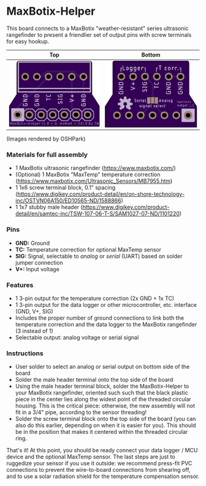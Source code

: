 # MaxBotix-Helper
This board connects to a MaxBotix "weather-resistant" series ultrasonic rangefinder to present a friendlier set of output pins with screw terminals for easy hookup.

| **Top** | **Bottom** |
| ------- | ---------- |
| <img src="https://github.com/NorthernWidget-Skunkworks/MaxBotix-Helper/blob/master/doc/OSHParkTop.png" width="280"> | <img src="https://github.com/NorthernWidget-Skunkworks/MaxBotix-Helper/blob/master/doc/OSHParkBottom.png" width="280"> |

(Images rendered by OSHPark)

### Materials for full assembly
* 1 MaxBotix ultrasonic rangefinder (https://www.maxbotix.com/)
* (Optional) 1 MaxBotix "MaxTemp" temperature correction (https://www.maxbotix.com/Ultrasonic_Sensors/MB7955.htm)
* 1 1x6 screw terminal block, 0.1" spacing (https://www.digikey.com/product-detail/en/on-shore-technology-inc/OSTVN06A150/ED10565-ND/1588866)
* 1 1x7 stubby male header (https://www.digikey.com/product-detail/en/samtec-inc/TSW-107-06-T-S/SAM1027-07-ND/1101220)

### Pins
* **GND:** Ground
* **TC:** Temperature correction for optional MaxTemp sensor
* **SIG:** Signal, selectable to *analog* or *serial* (UART) based on solder jumper connection
* **V+:** Input voltage

### Features
* 1 3-pin output for the temperature correction (2x GND + 1x TC)
* 1 3-pin output for the data logger or other microcontroller, etc. interface (GND, V+, SIG)
* Includes the proper number of ground connections to link both the temperature correction and the data logger to the MaxBotix rangefinder (3 instead of 1)
* Selectable output: analog voltage or serial signal

### Instructions
* User solder to select an analog or serial output on bottom side of the board
* Solder the male header terminal onto the top side of the board
* Using the male header terminal block, solder the MaxBotix-Helper to your MaxBotix rangefinder, oriented such such that the black plastic piece in the center lies along the widest point of the threaded circular housing. This is the critical piece: otherwise, the new assembly will not fit in a 3/4" pipe, according to the sensor threading!
* Solder the screw terminal block onto the top side of the board (you can also do this earlier, depending on when it is easier for you). This should be in the position that makes it centered within the threaded circular ring.

That's it! At this point, you should be ready connect your data logger / MCU device and the optional MaxTemp sensor. The last steps are just to ruggedize your sensor if you use it outside: we recommend press-fit PVC connections to prevent the wire-to-board connections from shearing off, and to use a solar radiation shield for the temperature compensation sensor.
